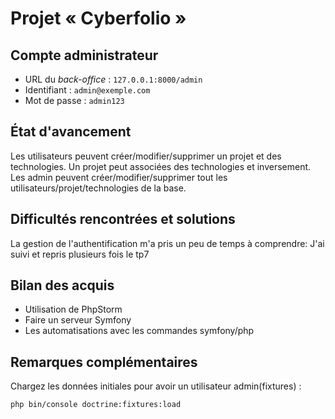 # Projet « Cyberfolio »

## Compte administrateur

- URL du *back-office* : `127.0.0.1:8000/admin`
- Identifiant : `admin@exemple.com`
- Mot de passe : `admin123`

## État d'avancement

Les utilisateurs peuvent créer/modifier/supprimer un projet et des technologies.
Un projet peut associées des technologies et inversement.
Les admin peuvent créer/modifier/supprimer tout les utilisateurs/projet/technologies de la base.

## Difficultés rencontrées et solutions

La gestion de l'authentification m'a pris un peu de temps à comprendre: J'ai suivi et repris plusieurs fois le tp7

## Bilan des acquis

- Utilisation de PhpStorm
- Faire un serveur Symfony
- Les automatisations avec les commandes symfony/php

## Remarques complémentaires

Chargez les données initiales pour avoir un utilisateur admin(fixtures) :
   ```bash
   php bin/console doctrine:fixtures:load
   ```


